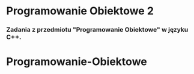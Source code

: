 # Programowanie Obiektowe 2
### Zadania z przedmiotu "Programowanie Obiektowe" w języku C++.
# Programowanie-Obiektowe
